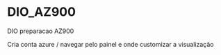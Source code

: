 # DIO_AZ900
DIO preparacao AZ900

Cria conta azure / navegar pelo painel e onde customizar a visualização 
